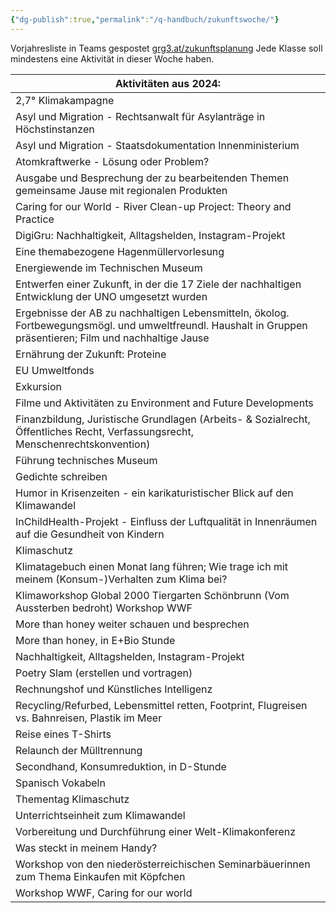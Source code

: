 ```yaml
---
{"dg-publish":true,"permalink":"/q-handbuch/zukunftswoche/"}
---
```


Vorjahresliste in Teams gespostet ⁠[grg3.at/zukunftsplanung](https://www.grg3.at/zukunftsplanung "https://www.grg3.at/zukunftsplanung")
Jede Klasse soll mindestens eine Aktivität in dieser Woche haben.

| Aktivitäten aus 2024:                                                                                                                                       |
| ----------------------------------------------------------------------------------------------------------------------------------------------------------- |
| 2,7° Klimakampagne                                                                                                                                          |
| Asyl und Migration - Rechtsanwalt für Asylanträge in Höchstinstanzen                                                                                        |
| Asyl und Migration - Staatsdokumentation Innenministerium                                                                                                   |
| Atomkraftwerke - Lösung oder Problem?                                                                                                                       |
| Ausgabe und Besprechung der zu bearbeitenden Themen gemeinsame Jause mit regionalen Produkten                                                               |
| Caring for our World - River Clean-up Project: Theory and Practice                                                                                          |
| DigiGru: Nachhaltigkeit, Alltagshelden, Instagram-Projekt                                                                                                   |
| Eine themabezogene Hagenmüllervorlesung                                                                                                                     |
| Energiewende im Technischen Museum                                                                                                                          |
| Entwerfen einer Zukunft, in der die 17 Ziele der nachhaltigen Entwicklung der UNO umgesetzt wurden                                                          |
| Ergebnisse der AB zu nachhaltigen Lebensmitteln, ökolog. Fortbewegungsmögl. und umweltfreundl. Haushalt in Gruppen präsentieren; Film und nachhaltige Jause |
| Ernährung der Zukunft: Proteine                                                                                                                             |
| EU Umweltfonds                                                                                                                                              |
| Exkursion                                                                                                                                                   |
| Filme und Aktivitäten zu Environment and Future Developments                                                                                                |
| Finanzbildung, Juristische Grundlagen (Arbeits- & Sozialrecht, Öffentliches Recht, Verfassungsrecht, Menschenrechtskonvention)                              |
| Führung technisches Museum                                                                                                                                  |
| Gedichte schreiben                                                                                                                                          |
| Humor in Krisenzeiten - ein karikaturistischer Blick auf den Klimawandel                                                                                    |
| InChildHealth-Projekt - Einfluss der Luftqualität in Innenräumen auf die Gesundheit von Kindern                                                             |
| Klimaschutz                                                                                                                                                 |
| Klimatagebuch einen Monat lang führen; Wie trage ich mit meinem (Konsum-)Verhalten zum Klima bei?                                                           |
| Klimaworkshop Global 2000 Tiergarten Schönbrunn (Vom Aussterben bedroht) Workshop WWF                                                                       |
| More than honey weiter schauen und besprechen                                                                                                               |
| More than honey, in E+Bio Stunde                                                                                                                            |
| Nachhaltigkeit, Alltagshelden, Instagram-Projekt                                                                                                            |
| Poetry Slam (erstellen und vortragen)                                                                                                                       |
| Rechnungshof und Künstliches Intelligenz                                                                                                                    |
| Recycling/Refurbed, Lebensmittel retten, Footprint, Flugreisen vs. Bahnreisen, Plastik im Meer                                                              |
| Reise eines T-Shirts                                                                                                                                        |
| Relaunch der Mülltrennung                                                                                                                                   |
| Secondhand, Konsumreduktion, in D-Stunde                                                                                                                    |
| Spanisch Vokabeln                                                                                                                                           |
| Thementag Klimaschutz                                                                                                                                       |
| Unterrichtseinheit zum Klimawandel                                                                                                                          |
| Vorbereitung und Durchführung einer Welt-Klimakonferenz                                                                                                     |
| Was steckt in meinem Handy?                                                                                                                                 |
| Workshop von den niederösterreichischen Seminarbäuerinnen zum Thema Einkaufen mit Köpfchen                                                                  |
| Workshop WWF, Caring for our world                                                                                                                          |